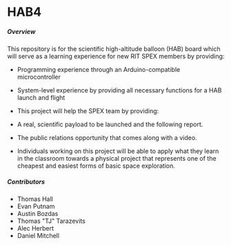 # HAB4

##### Overview

This repository is for the scientific high-altitude balloon (HAB) board which will serve as a learning experience for new RIT SPEX members by providing:

   - Programming experience through an Arduino-compatible microcontroller
 
   - System-level experience by providing all necessary functions for a HAB launch and flight
 
   - This project will help the SPEX team by providing:
 
   - A real, scientific payload to be launched and the following report.
 
   - The public relations opportunity that comes along with a video.
 
   - Individuals working on this project will be able to apply what they learn in the classroom towards a physical project that represents one of the cheapest and easiest forms of basic space exploration.

##### Contributors

- Thomas Hall
- Evan Putnam
- Austin Bozdas
- Thomas "TJ" Tarazevits
- Alec Herbert
- Daniel Mitchell
